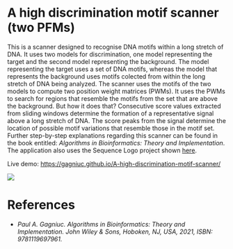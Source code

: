 # A high discrimination motif scanner (two PFMs)

This is a scanner designed to recognise DNA motifs within a long stretch of DNA. It uses two models for discrimination, one model representing the target and the second model representing the background. The model representing the target uses a set of DNA motifs, whereas the model that represents the background uses motifs colected from within the long stretch of DNA being analyzed. The scanner uses the motifs of the two models to compute two position weight matrices (PWMs). It uses the PWMs to search for regions that resemble the motifs from the set that are above the background. But how it does that? Consecutive score values extracted from sliding windows determine the formation of a representative signal above a long stretch of DNA. The score peaks from the signal determine the location of possible motif variations that resemble those in the motif set. Further step-by-step explanations regarding this scanner can be found in the book entitled: <i>Algorithms in Bioinformatics: Theory and Implementation</i>. The application also uses the Sequence Logo project shown [here](https://github.com/Gagniuc/Sequence-Logos-based-on-maximum-values).

Live demo: https://gagniuc.github.io/A-high-discrimination-motif-scanner/

<kbd><img src="https://github.com/Gagniuc/A-high-discrimination-motif-scanner-two-PFMs-/blob/main/%5BG%5D%20A%20high%20discrimination%20motif%20scanner%20(two%20PFMs).png" /></kbd>

# References

- <i>Paul A. Gagniuc. Algorithms in Bioinformatics: Theory and Implementation. John Wiley & Sons, Hoboken, NJ, USA, 2021, ISBN: 9781119697961.</i>
